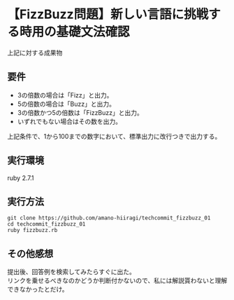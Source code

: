 # 【FizzBuzz問題】新しい言語に挑戦する時用の基礎文法確認

上記に対する成果物  

## 要件

- 3の倍数の場合は「Fizz」と出力。
- 5の倍数の場合は「Buzz」と出力。
- 3の倍数かつ5の倍数は「FizzBuzz」と出力。
- いずれでもない場合はその数を出力。

上記条件で、1から100までの数字において、標準出力に改行つきで出力する。

## 実行環境

ruby 2.7.1

## 実行方法

    git clone https://github.com/amano-hiiragi/techcommit_fizzbuzz_01
    cd techcommit_fizzbuzz_01
    ruby fizzbuzz.rb

## その他感想

提出後、回答例を検索してみたらすぐに出た。  
リンクを乗せるべきなのかどうか判断付かないので、私には解説貰わないと理解できなかったとだけ。